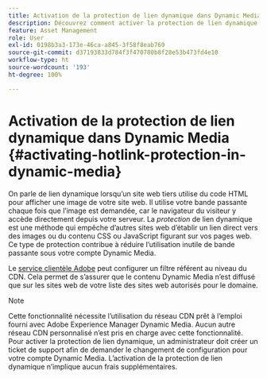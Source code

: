 ```yaml
---
title: Activation de la protection de lien dynamique dans Dynamic Media
description: Découvrez comment activer la protection de lien dynamique dans Dynamic Media.
feature: Asset Management
role: User
exl-id: 0198b3a3-173e-46ca-a845-3f58f8eab769
source-git-commit: d37193833d784f3f470780b8f28e53b473fd4e10
workflow-type: ht
source-wordcount: '193'
ht-degree: 100%

---
```


# Activation de la protection de lien dynamique dans Dynamic Media {#activating-hotlink-protection-in-dynamic-media}

On parle de lien dynamique lorsqu’un site web tiers utilise du code HTML pour afficher une image de votre site web. Il utilise votre bande passante chaque fois que l’image est demandée, car le navigateur du visiteur y accède directement depuis votre serveur. La *protection* de lien dynamique est une méthode qui empêche d’autres sites web d’établir un lien direct vers des images ou du contenu CSS ou JavaScript figurant sur vos pages web. Ce type de protection contribue à réduire l’utilisation inutile de bande passante sous votre compte Dynamic Media.

Le [service clientèle Adobe](https://experienceleague.adobe.com/?support-solution=Experience+Manager&amp;lang=fr#home) peut configurer un filtre référent au niveau du CDN. Cela permet de s’assurer que le contenu Dynamic Media n’est diffusé que sur les sites web de votre liste des sites web autorisés pour le domaine.

>[!NOTE]
>
>Cette fonctionnalité nécessite l’utilisation du réseau CDN prêt à l’emploi fourni avec Adobe Experience Manager Dynamic Media. Aucun autre réseau CDN personnalisé n’est pris en charge avec cette fonctionnalité. Pour activer la protection de lien dynamique, un administrateur doit créer un ticket de support afin de demander le changement de configuration pour votre compte Dynamic Media. L’activation de la protection de lien dynamique n’implique aucun frais supplémentaires.
